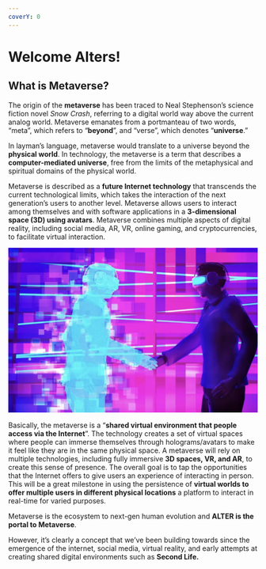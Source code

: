```yaml
---
coverY: 0
---
```


# Welcome Alters!

## What is Metaverse?

The origin of the **metaverse** has been traced to Neal Stephenson’s science fiction novel _Snow Crash_, referring to a digital world way above the current analog world. Metaverse emanates from a portmanteau of two words, “meta”, which refers to “**beyond**”, and “verse”, which denotes “**universe**.”

In layman’s language, metaverse would translate to a universe beyond the **physical world**. In technology, the metaverse is a term that describes a **computer-mediated universe**, free from the limits of the metaphysical and spiritual domains of the physical world.

Metaverse is described as a **future Internet technology** that transcends the current technological limits, which takes the interaction of the next generation’s users to another level. Metaverse allows users to interact among themselves and with software applications in a **3-dimensional space (3D) using avatars**. Metaverse combines multiple aspects of digital reality, including social media, AR, VR, online gaming, and cryptocurrencies, to facilitate virtual interaction.

![METAVERSE](<.gitbook/assets/Screenshot 2021-12-03 at 7.57.03 PM.png>)

Basically, the metaverse is a “**shared virtual environment that people access via the Internet**”. The technology creates a set of virtual spaces where people can immerse themselves through holograms/avatars to make it feel like they are in the same physical space. A metaverse will rely on multiple technologies, including fully immersive **3D spaces, VR, and AR**, to create this sense of presence. The overall goal is to tap the opportunities that the Internet offers to give users an experience of interacting in person. This will be a great milestone in using the persistence of **virtual worlds to offer multiple users in different physical locations** a platform to interact in real-time for varied purposes.

Metaverse is the ecosystem to next-gen human evolution and **ALTER is the portal to Metaverse**.

However, it’s clearly a concept that we’ve been building towards since the emergence of the internet, social media, virtual reality, and early attempts at creating shared digital environments such as **Second Life.**

